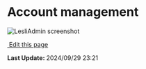 <script setup>
    import LesliBrowser from "../../.vitepress/components/lesli-browser.vue"
</script>

# Account management


<lesli-browser url="admin">
    <img alt="LesliAdmin screenshot" src="/images/engines/admin/screenshot.png" />
</lesli-browser>

<section class="lesli-markdown-info">
    <p><a target="blank" href="https://github.com/LesliTech/LesliAdmin/tree/master/docs/accounts.md"><i class="ri-external-link-fill"></i>&nbsp;Edit this page</a><p/>
    <p><b>Last Update: </b>2024/09/29 23:21</p>
</section>

<!-- This code was automatically generated -->
<!-- to update this docs please run rake docs:build -->

